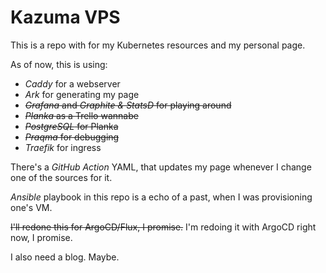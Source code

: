 # Kazuma VPS

This is a repo with for my Kubernetes resources and my personal page.

As of now, this is using:

- *Caddy* for a webserver
- *Ark* for generating my page
- ~~*Grafana* and *Graphite & StatsD* for playing around~~
- ~~*Planka* as a Trello wannabe~~
- ~~*PostgreSQL* for Planka~~
- ~~*Praqma* for debugging~~
- *Traefik* for ingress

There's a *GitHub Action* YAML, that updates my page whenever I change one of the sources for it.

*Ansible* playbook in this repo is a echo of a past, when I was provisioning one's VM.

~~I'll redone this for ArgoCD/Flux, I promise.~~ I'm redoing it with ArgoCD right now, I promise.

I also need a blog. Maybe.

